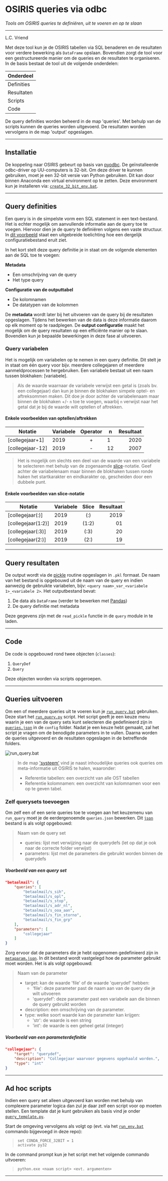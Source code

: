 # OSIRIS queries via odbc
*Tools om OSIRIS queries te definiëren, uit te voeren en op te slaan*

---

L.C. Vriend

Met deze tool kun je de OSIRIS tabellen via SQL benaderen en de resultaten voor verdere bewerking als `DataFrame` opslaan. Bovendien zorgt de tool voor een gestructureerde manier om de queries en de resultaten te organiseren. In de basis bestaat de tool uit de volgende onderdelen:

| Onderdeel  |
| ---------- |
| Definities |
| Resultaten |
| Scripts    |
| Code       |

De query definities worden beheerd in de map 'queries'. Met behulp van de scripts kunnen de queries worden uitgevoerd. De resultaten worden vervolgens in de map 'output' opgeslagen.

---

## Installatie

De koppeling naar OSIRIS gebeurt op basis van [pyodbc](https://github.com/mkleehammer/pyodbc/wiki). De geïnstalleerde odbc-driver op UU-computers is 32-bit. Om deze driver te kunnen gebruiken, moet je een 32-bit versie van Python gebruiken. Dit kan door binnen Anaconda een virtual environment op te zetten. Deze environment kun je installeren via: [`create_32_bit_env.bat`](https://github.com/uu-csa/osiris_query/blob/master/create_32_bit_env.bat). 

---

## Query definities
Een query is in de simpelste vorm een SQL statement in een text-bestand. Het is echter mogelijk om aanvullende informatie aan de query toe te voegen. Hiervoor dien je de query te definiëren volgens een vaste structuur. In [dit voorbeeld](https://github.com/uu-csa/osiris_query/blob/master/queries/_template_.ini) staat een uitgebreide toelichting hoe een dergelijk configuratiebestand eruit ziet.

In het kort stelt deze query definitie je in staat om de volgende elementen aan de SQL toe te voegen:

**Metadata**
* Een omschrijving van de query
* Het type query

**Configuratie van de outputtabel**
* De kolomnamen
* De datatypen van de kolommen

De **metadata** wordt later bij het uitvoeren van de query bij de resultaten opgeslagen. Tijdens het bewerken van de data is deze informatie daarom op elk moment op te raadplegen. De **output configuratie** maakt het mogelijk om de query resultaten op een efficiënte manier op te slaan. Bovendien kun je bepaalde bewerkingen in deze fase al uitvoeren.

### Query variabelen
Het is mogelijk om variabelen op te nemen in een query definitie. Dit stelt je in staat om één query voor bijv. meerdere collegejaren of meerdere aanmeldprocessen te hergebruiken. Een variabele bestaat uit een naam tussen blokhaken: [variabele].

> Als de waarde waarnaar de variabele verwijst een getal is (zoals bv. een collegejaar) dan kun je binnen de blokhaken simpele optel- en aftreksommen maken. Dit doe je door achter de variabelenaam maar binnen de blokhaken +/- `n` toe te voegen, waarbij `n` verwijst naar het getal dat je bij de waarde wilt optellen of aftrekken.

#### Enkele voorbeelden van optellen/aftrekken
Notatie          | Variabele | Operator | n  | Resultaat
---------------- | --------- | :------: | -- | --------:
[collegejaar+1]  | 2019      | +        | 1  | 2020
[collegejaar-12] | 2019      | -        | 12 | 2007

> Het is mogelijk om slechts een deel van de waarde van een variabele te selecteren met behulp van de zogenaamde [slice](https://docs.python.org/3/library/functions.html?highlight=slice#slice)-notatie. Geef achter de variabelenaam maar binnen de blokhaken tussen ronde haken het startkarakter en eindkarakter op, gescheiden door een dubbele punt.

#### Enkele voorbeelden van slice-notatie
Notatie            | Variabele | Slice | Resultaat
------------------ | --------- | :---: | --------:
[collegejaar(:)]   | 2019      | (:)   | 2019
[collegejaar(1:2)] | 2019      | (1:2) | 01
[collegejaar(:3)]  | 2019      | (:3)  | 20
[collegejaar(2:)]  | 2019      | (2:)  | 19

---

## Query resultaten
De output wordt via de [pickle](https://docs.python.org/3/library/pickle.html?highlight=pickle#module-pickle) routine opgeslagen in `.pkl` formaat. De naam van het bestand is opgebouwd uit de naam van de query en indien aanwezig de gebruikte variabelen, bijv: `<query naam>_var_<variabele 1>_<variabele 2>`. Het outputbestand bevat:

1. De data als `DataFrame` (verder te bewerken met [Pandas](https://pandas.pydata.org/))
2. De query definitie met metadata

Deze gegevens zijn met de `read_pickle` functie in de `query` module in te laden.

---

## Code
De code is opgebouwd rond twee objecten (`classes`):

1. `QueryDef`
2. `Query`

Deze objecten worden via scripts opgeroepen.

---

## Queries uitvoeren

Om een of meerdere queries uit te voeren kun je [`run_query.bat`](https://github.com/uu-csa/osiris_query/blob/master/run_query.bat) gebruiken. Deze start het [`run_query.py`](https://github.com/uu-csa/osiris_query/blob/master/run_query.py) script. Het script geeft je een keuze menu waarin je een van de query sets kunt selecteren die gedefinieerd zijn in [`queries.json`](https://github.com/uu-csa/osiris_query/blob/master/config/queries.json) in de `config` folder. Nadat je een keuze hebt gemaakt, zal het script je vragen om de benodigde parameters in te vullen. Daarna worden de queries uitgevoerd en de resultaten opgeslagen in de betreffende folders.

![run_query.bat](run_query.png?raw=true "OSIRIS query")

> In de map ['systeem'](https://github.com/uu-csa/osiris_query/tree/master/queries/systeem) vind je naast inhoudelijke queries ook queries om meta-informatie uit OSIRIS te halen, waaronder:
> * Referentie tabellen: een overzicht van alle OST tabellen
> * Referentie kolomnamen: een overzicht van kolomnamen voor een op te geven tabel.

### Zelf querysets toevoegen
Om zelf een of een serie queries toe te voegen aan het keuzemenu van `run_query` moet je de eerdergenoemde `queries.json` bewerken. Dit [`json`](https://nl.wikipedia.org/wiki/JSON) bestand is als volgt opgebouwd:

> Naam van de query set
>   * queries: lijst met verwijzing naar de querydefs (let op dat je ook naar de correcte folder verwijst)
>   * parameters: lijst met de parameters die gebruikt worden binnen de querydefs

##### Voorbeeld van een query set
```JSON
"betaalmail": {
    "queries": [
        "betaalmail/s_sih",
        "betaalmail/s_opl",
        "betaalmail/s_stop",
        "betaalmail/s_adr_nl",
        "betaalmail/s_ooa_aan",
        "betaalmail/s_fin_storno",
        "betaalmail/s_fin_grp"
    ],
    "parameters": [
        "collegejaar"
    ]
}
```

Zorg ervoor dat de parameters die je hebt opgenomen gedefinieerd zijn in [`metaparam.json`](https://github.com/uu-csa/osiris_query/blob/master/config/metaparam.json). In dit bestand wordt vastgelegd hoe de parameter gebruikt moet worden. Het is als volgt opgebouwd:

> Naam van de parameter
>   * target: kan de waarde 'file' of de waarde 'querydef' hebben:
>       * 'file': deze parameter past de naam aan van de query die je wilt uitvoeren
>       * 'querydef': deze parameter past een variabele aan die binnen de query gebruikt worden
>   * description: een omschrijving van de parameter.
>   * type: welke soort waarde kan de parameter kan krijgen:
>       * 'str': de waarde is een string
>       * 'int': de waarde is een geheel getal (integer)

##### Voorbeeld van een parameterdefinitie
```JSON
"collegejaar": {
    "target": "querydef",
    "description": "Collegejaar waarvoor gegevens opgehaald worden.",
    "type": "int"
}
```

---

## Ad hoc scripts

Indien een query set alleen uitgevoerd kan worden met behulp van complexere parameter logica dan zul je daar zelf een script voor op moeten stellen. Een template dat je kunt gebruiken als basis vind je onder [`query_template.py`](https://github.com/uu-csa/osiris_query/blob/master/query_template.py).

Start de omgeving vervolgens als volgt op (evt. via het [`run_env.bat`](https://github.com/uu-csa/osiris_query/blob/master/run_env.bat) commando bijgevoegd in deze repo):

> `set CONDA_FORCE_32BIT = 1`  
> `activate py32`

In de command prompt kun je het script met het volgende commando uitvoeren:

> `python.exe <naam script> <evt. argumenten>`

---
